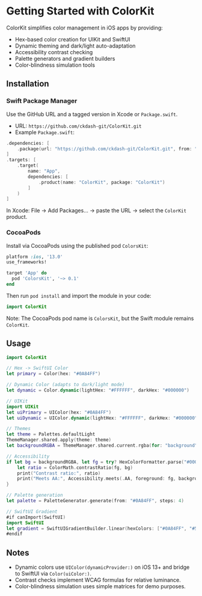 # Getting Started with ColorKit

ColorKit simplifies color management in iOS apps by providing:
- Hex-based color creation for UIKit and SwiftUI
- Dynamic theming and dark/light auto-adaptation
- Accessibility contrast checking
- Palette generators and gradient builders
- Color-blindness simulation tools

## Installation

### Swift Package Manager
Use the GitHub URL and a tagged version in Xcode or `Package.swift`.

- URL: `https://github.com/ckdash-git/ColorKit.git`
- Example `Package.swift`:

```swift
.dependencies: [
    .package(url: "https://github.com/ckdash-git/ColorKit.git", from: "0.1.1")
]
.targets: [
    .target(
        name: "App",
        dependencies: [
            .product(name: "ColorKit", package: "ColorKit")
        ]
    )
]
```

In Xcode: File → Add Packages… → paste the URL → select the `ColorKit` product.

### CocoaPods
Install via CocoaPods using the published pod `ColorsKit`:

```ruby
platform :ios, '13.0'
use_frameworks!

target 'App' do
  pod 'ColorsKit', '~> 0.1'
end
```

Then run `pod install` and import the module in your code:

```swift
import ColorKit
```

Note: The CocoaPods pod name is `ColorsKit`, but the Swift module remains `ColorKit`.

## Usage

```swift
import ColorKit

// Hex -> SwiftUI Color
let primary = Color(hex: "#0A84FF")

// Dynamic Color (adapts to dark/light mode)
let dynamic = Color.dynamic(lightHex: "#FFFFFF", darkHex: "#000000")

// UIKit
import UIKit
let uiPrimary = UIColor(hex: "#0A84FF")
let uiDynamic = UIColor.dynamic(lightHex: "#FFFFFF", darkHex: "#000000")

// Themes
let theme = Palettes.defaultLight
ThemeManager.shared.apply(theme: theme)
let backgroundRGBA = ThemeManager.shared.current.rgba(for: "background")

// Accessibility
if let bg = backgroundRGBA, let fg = try? HexColorFormatter.parse("#000000") {
    let ratio = ColorMath.contrastRatio(fg, bg)
    print("Contrast ratio:", ratio)
    print("Meets AA:", Accessibility.meets(.AA, foreground: fg, background: bg))
}

// Palette generation
let palette = PaletteGenerator.generate(from: "#0A84FF", steps: 4)

// SwiftUI Gradient
#if canImport(SwiftUI)
import SwiftUI
let gradient = SwiftUIGradientBuilder.linear(hexColors: ["#0A84FF", "#5E5CE6"]) 
#endif
```

## Notes
- Dynamic colors use `UIColor(dynamicProvider:)` on iOS 13+ and bridge to SwiftUI via `Color(uiColor:)`.
- Contrast checks implement WCAG formulas for relative luminance.
- Color-blindness simulation uses simple matrices for demo purposes.